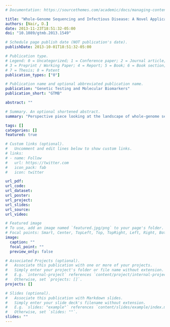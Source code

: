```yaml
---
# Documentation: https://sourcethemes.com/academic/docs/managing-content/

title: "Whole-Genome Sequencing and Infectious Disease: A Novel Application of Sequencing Technology."
authors: [Nair, D.]
date: 2013-11-23T18:51:32-05:00
doi: "10.1089/gtmb.2013.1549"

# Schedule page publish date (NOT publication's date).
publishDate: 2013-10-01T18:51:32-05:00

# Publication type.
# Legend: 0 = Uncategorized; 1 = Conference paper; 2 = Journal article;
# 3 = Preprint / Working Paper; 4 = Report; 5 = Book; 6 = Book section;
# 7 = Thesis; 8 = Patent
publication_types: ["0"]

# Publication name and optional abbreviated publication name.
publication: "Genetic Testing and Molecular Biomarkers"
publication_short: "GTMB"

abstract: ""

# Summary. An optional shortened abstract.
summary: "Perspective piece looking at the landscape of whole-genome sequencing and its use in tracking outbreaks."

tags: []
categories: []
featured: true

# Custom links (optional).
#   Uncomment and edit lines below to show custom links.
# links:
# - name: Follow
#   url: https://twitter.com
#   icon_pack: fab
#   icon: twitter

url_pdf:
url_code:
url_dataset:
url_poster:
url_project:
url_slides:
url_source:
url_video:

# Featured image
# To use, add an image named `featured.jpg/png` to your page's folder.
# Focal points: Smart, Center, TopLeft, Top, TopRight, Left, Right, BottomLeft, Bottom, BottomRight.
image:
  caption: ""
  focal_point: ""
  preview_only: false

# Associated Projects (optional).
#   Associate this publication with one or more of your projects.
#   Simply enter your project's folder or file name without extension.
#   E.g. `internal-project` references `content/project/internal-project/index.md`.
#   Otherwise, set `projects: []`.
projects: []

# Slides (optional).
#   Associate this publication with Markdown slides.
#   Simply enter your slide deck's filename without extension.
#   E.g. `slides: "example"` references `content/slides/example/index.md`.
#   Otherwise, set `slides: ""`.
slides: ""
---
```

